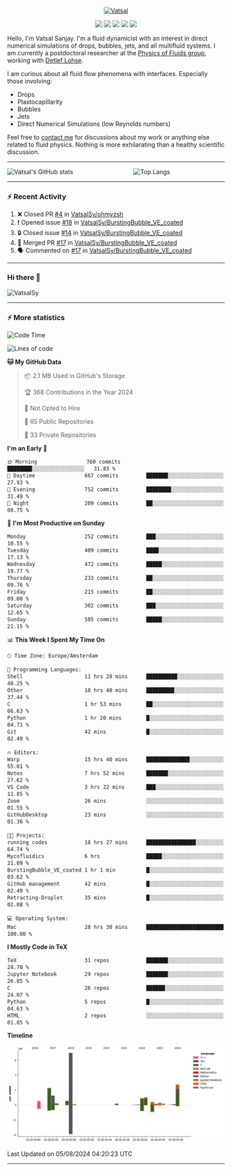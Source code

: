 <center>

[<img alt="Vatsal" width="200px" src="https://www.dropbox.com/s/dxyybgtblo8er6h/Logo_Vatsal_Vector.png?raw=1">](https://www.vatsalsanjay.com)

[<img src="https://img.shields.io/badge/googlescholar-4285F4?&style=for-the-badge&logo=googlescholar&logoColor=white">](https://scholar.google.com/citations?hl=en&user=67aQviYAAAAJ)
[<img src="https://img.shields.io/static/v1.svg?&style=for-the-badge&logo=ResearchGate&label=&message=ResearchGate&logoColor=white&color=green">](https://www.researchgate.net/profile/Vatsal-Sanjay-2)
[<img src="https://img.shields.io/badge/twitter-1DA1F2?&style=for-the-badge&logo=twitter&logoColor=white">](https://twitter.com/VatsalSanjay)
[<img src="https://img.shields.io/badge/linkedin-0A66C2?&style=for-the-badge&logo=linkedin">](https://www.linkedin.com/in/vatsalsanjay/)
[<img src="https://img.shields.io/badge/orcid-A6CE39?&style=for-the-badge&logo=orcid&logoColor=white">](https://orcid.org/0000-0002-4293-6099)

</center>

Hello, I'm Vatsal Sanjay. I'm a fluid dynamicist with an interest in direct numerical simulations of drops, bubbles, jets, and all multifluid systems. I am currently a postdoctoral researcher at the [Physics of Fluids group](https://pof.tnw.utwente.nl), working with [Detlef Lohse](https://en.wikipedia.org/wiki/Detlef_Lohse). 

I am curious about all fluid flow phenomena with interfaces. Especially those involving:

- Drops
- Plastocapillarity
- Bubbles
- Jets
- Direct Numerical Simulations (low Reynolds numbers)

Feel free to [contact me](mailto:contact@vatsalsanjay.com) for discussions about my work or anything else related to fluid physics. Nothing is more exhilarating than a healthy scientific discussion.

<!-- ![Vatsal's GitHub stats](https://github-readme-stats-xi-wine-74.vercel.app/api?username=VatsalSy&show_icons=true&theme=vision-friendly-dark)

![Top Langs](https://github-readme-stats-xi-wine-74.vercel.app/api/top-langs/?username=VatsalSy&layout=compact&theme=vision-friendly-dark) -->

---
<div style="display: flex; justify-content: space-between;">
    <img src="https://github-readme-stats-xi-wine-74.vercel.app/api?username=VatsalSy&show_icons=true&theme=vision-friendly-dark" alt="Vatsal's GitHub stats" style="width: 55%;">
    <img src="https://github-readme-stats-xi-wine-74.vercel.app/api/top-langs/?username=VatsalSy&layout=compact&theme=vision-friendly-dark" alt="Top Langs" style="width: 42%;">
</div>

---

### :zap: Recent Activity

<!--START_SECTION:activity-->
1. ❌ Closed PR [#4](https://github.com/VatsalSy/ohmyzsh/pull/4) in [VatsalSy/ohmyzsh](https://github.com/VatsalSy/ohmyzsh)
2. ❗ Opened issue [#18](https://github.com/VatsalSy/BurstingBubble_VE_coated/issues/18) in [VatsalSy/BurstingBubble_VE_coated](https://github.com/VatsalSy/BurstingBubble_VE_coated)
3. 🔒 Closed issue [#14](https://github.com/VatsalSy/BurstingBubble_VE_coated/issues/14) in [VatsalSy/BurstingBubble_VE_coated](https://github.com/VatsalSy/BurstingBubble_VE_coated)
4. 🎉 Merged PR [#17](https://github.com/VatsalSy/BurstingBubble_VE_coated/pull/17) in [VatsalSy/BurstingBubble_VE_coated](https://github.com/VatsalSy/BurstingBubble_VE_coated)
5. 🗣 Commented on [#17](https://github.com/VatsalSy/BurstingBubble_VE_coated/pull/17#issuecomment-2267532284) in [VatsalSy/BurstingBubble_VE_coated](https://github.com/VatsalSy/BurstingBubble_VE_coated)
<!--END_SECTION:activity-->
---

### Hi there 👋
<p align="left"> <img src="https://komarev.com/ghpvc/?username=VatsalSy&label=Profile%20views&color=orange&style=for-the-badge" alt="VatsalSy" /> </p>

---
### :zap: More statistics

<!--START_SECTION:waka-->
![Code Time](http://img.shields.io/badge/Code%20Time-59%20hrs%2052%20mins-blue)

![Lines of code](https://img.shields.io/badge/From%20Hello%20World%20I%27ve%20Written-18.0%20million%20lines%20of%20code-blue)

**🐱 My GitHub Data** 

> 📦 2.1 MB Used in GitHub's Storage 
 > 
> 🏆 368 Contributions in the Year 2024
 > 
> 🚫 Not Opted to Hire
 > 
> 📜 65 Public Repositories 
 > 
> 🔑 33 Private Repositories 
 > 
**I'm an Early 🐤** 

```text
🌞 Morning                760 commits         ████████░░░░░░░░░░░░░░░░░   31.83 % 
🌆 Daytime                667 commits         ███████░░░░░░░░░░░░░░░░░░   27.93 % 
🌃 Evening                752 commits         ████████░░░░░░░░░░░░░░░░░   31.49 % 
🌙 Night                  209 commits         ██░░░░░░░░░░░░░░░░░░░░░░░   08.75 % 
```
📅 **I'm Most Productive on Sunday** 

```text
Monday                   252 commits         ███░░░░░░░░░░░░░░░░░░░░░░   10.55 % 
Tuesday                  409 commits         ████░░░░░░░░░░░░░░░░░░░░░   17.13 % 
Wednesday                472 commits         █████░░░░░░░░░░░░░░░░░░░░   19.77 % 
Thursday                 233 commits         ██░░░░░░░░░░░░░░░░░░░░░░░   09.76 % 
Friday                   215 commits         ██░░░░░░░░░░░░░░░░░░░░░░░   09.00 % 
Saturday                 302 commits         ███░░░░░░░░░░░░░░░░░░░░░░   12.65 % 
Sunday                   505 commits         █████░░░░░░░░░░░░░░░░░░░░   21.15 % 
```


📊 **This Week I Spent My Time On** 

```text
🕑︎ Time Zone: Europe/Amsterdam

💬 Programming Languages: 
Shell                    11 hrs 28 mins      ██████████░░░░░░░░░░░░░░░   40.25 % 
Other                    10 hrs 40 mins      █████████░░░░░░░░░░░░░░░░   37.44 % 
C                        1 hr 53 mins        ██░░░░░░░░░░░░░░░░░░░░░░░   06.63 % 
Python                   1 hr 20 mins        █░░░░░░░░░░░░░░░░░░░░░░░░   04.71 % 
Git                      42 mins             █░░░░░░░░░░░░░░░░░░░░░░░░   02.49 % 

🔥 Editors: 
Warp                     15 hrs 40 mins      ██████████████░░░░░░░░░░░   55.01 % 
Notes                    7 hrs 52 mins       ███████░░░░░░░░░░░░░░░░░░   27.62 % 
VS Code                  3 hrs 22 mins       ███░░░░░░░░░░░░░░░░░░░░░░   11.85 % 
Zoom                     26 mins             ░░░░░░░░░░░░░░░░░░░░░░░░░   01.55 % 
GitHubDesktop            23 mins             ░░░░░░░░░░░░░░░░░░░░░░░░░   01.36 % 

🐱‍💻 Projects: 
running codes            18 hrs 27 mins      ████████████████░░░░░░░░░   64.74 % 
Mycofluidics             6 hrs               █████░░░░░░░░░░░░░░░░░░░░   21.09 % 
BurstingBubble_VE_coated 1 hr 1 min          █░░░░░░░░░░░░░░░░░░░░░░░░   03.62 % 
GitHub management        42 mins             █░░░░░░░░░░░░░░░░░░░░░░░░   02.49 % 
Retracting-Droplet       35 mins             █░░░░░░░░░░░░░░░░░░░░░░░░   02.08 % 

💻 Operating System: 
Mac                      28 hrs 30 mins      █████████████████████████   100.00 % 
```

**I Mostly Code in TeX** 

```text
TeX                      31 repos            ███████░░░░░░░░░░░░░░░░░░   28.70 % 
Jupyter Notebook         29 repos            ███████░░░░░░░░░░░░░░░░░░   26.85 % 
C                        26 repos            ██████░░░░░░░░░░░░░░░░░░░   24.07 % 
Python                   5 repos             █░░░░░░░░░░░░░░░░░░░░░░░░   04.63 % 
HTML                     2 repos             ░░░░░░░░░░░░░░░░░░░░░░░░░   01.85 % 
```



**Timeline**

![Lines of Code chart](https://raw.githubusercontent.com/VatsalSy/VatsalSy/main/assets/bar_graph.png)


 Last Updated on 05/08/2024 04:20:23 UTC
<!--END_SECTION:waka-->
---
